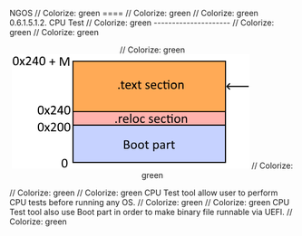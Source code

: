 NGOS                                                                                                                                                                                                     // Colorize: green
====                                                                                                                                                                                                     // Colorize: green
                                                                                                                                                                                                         // Colorize: green
0.6.1.5.1.2. CPU Test                                                                                                                                                                                    // Colorize: green
---------------------                                                                                                                                                                                    // Colorize: green
                                                                                                                                                                                                         // Colorize: green
<p align="center">                                                                                                                                                                                       // Colorize: green
    <img src="https://github.com/Gris87/ngos/blob/master/src/os/bootloader_tools/cputest/Image%20structure.png?raw=true" alt="Image structure"/>                                                         // Colorize: green
</p>                                                                                                                                                                                                     // Colorize: green
                                                                                                                                                                                                         // Colorize: green
CPU Test tool allow user to perform CPU tests before running any OS.                                                                                                                                     // Colorize: green
                                                                                                                                                                                                         // Colorize: green
CPU Test tool also use Boot part in order to make binary file runnable via UEFI.                                                                                                                         // Colorize: green
